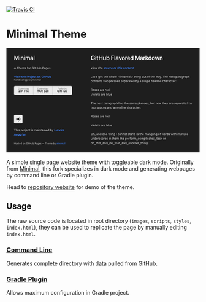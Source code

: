 [![Travis CI](https://img.shields.io/travis/com/hendraanggrian/minimal-theme)](https://travis-ci.com/github/hendraanggrian/minimal-theme/)

# Minimal Theme

![Preview](images/preview.png)

A simple single page website theme with toggleable dark mode. Originally from [Minimal](https://github.com/orderedlist/minimal), this fork specializes in dark mode and generating webpages by command line or Gradle plugin.

Head to [repository website](https://hendraanggrian.com/minimal-theme/) for demo of the theme.

## Usage

The raw source code is located in root directory (`images`, `scripts`, `styles`, `index.html`), they can be used to replicate the page by manually editing `index.html`.

### [Command Line](cli.md)

Generates complete directory with data pulled from GitHub.

### [Gradle Plugin](https://github.com/hendraanggrian/pages-gradle-plugin/)

Allows maximum configuration in Gradle project.
